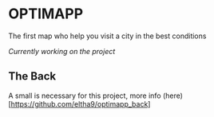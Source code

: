 # OPTIMAPP

The first map who help you visit a city in the best conditions

*Currently working on the project*

## The Back

A small is necessary for this project, more info (here)[https://github.com/eltha9/optimapp_back]


